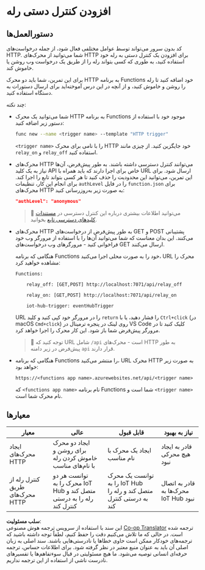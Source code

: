 <!--
CO_OP_TRANSLATOR_METADATA:
{
  "original_hash": "c24b6e4d90501c9199f2ceb6a648a337",
  "translation_date": "2025-08-25T21:34:18+00:00",
  "source_file": "2-farm/lessons/5-migrate-application-to-the-cloud/assignment.md",
  "language_code": "fa"
}
-->
# افزودن کنترل دستی رله

## دستورالعمل‌ها

کد بدون سرور می‌تواند توسط عوامل مختلفی فعال شود، از جمله درخواست‌های HTTP. شما می‌توانید از محرک‌های HTTP برای افزودن یک کنترل دستی به رله خود استفاده کنید، به طوری که کسی بتواند رله را از طریق یک درخواست وب روشن یا خاموش کند.

برای این تمرین، شما باید دو محرک HTTP به برنامه Functions خود اضافه کنید تا رله را روشن و خاموش کنید، و از آنچه در این درس آموخته‌اید برای ارسال دستورات به دستگاه استفاده کنید.

چند نکته:

* شما می‌توانید یک محرک HTTP به برنامه Functions موجود خود با استفاده از دستور زیر اضافه کنید:

    ```sh
    func new --name <trigger name> --template "HTTP trigger"
    ```

    `<trigger name>` را با نامی برای محرک HTTP خود جایگزین کنید. از چیزی مانند `relay_on` و `relay_off` استفاده کنید.

* محرک‌های HTTP می‌توانند کنترل دسترسی داشته باشند. به طور پیش‌فرض، آن‌ها نیاز به یک کلید API خاص برای اجرا دارند که باید همراه با URL ارسال شود. برای این تمرین، می‌توانید این محدودیت را حذف کنید تا هر کسی بتواند تابع را اجرا کند. برای انجام این کار، تنظیمات `authLevel` را در فایل `function.json` برای محرک‌های HTTP به صورت زیر به‌روزرسانی کنید:

    ```json
    "authLevel": "anonymous"
    ```

    > 💁 می‌توانید اطلاعات بیشتری درباره این کنترل دسترسی در [مستندات کلیدهای دسترسی تابع](https://docs.microsoft.com/azure/azure-functions/functions-bindings-http-webhook-trigger?WT.mc_id=academic-17441-jabenn#authorization-keys) بخوانید.

* محرک‌های HTTP به طور پیش‌فرض از درخواست‌های GET و POST پشتیبانی می‌کنند. این بدان معناست که شما می‌توانید آن‌ها را با استفاده از مرورگر وب خود فراخوانی کنید - مرورگرهای وب درخواست‌های GET ارسال می‌کنند.

    هنگامی که برنامه Functions خود را به صورت محلی اجرا می‌کنید، URL محرک را مشاهده خواهید کرد:

    ```output
    Functions:

        relay_off: [GET,POST] http://localhost:7071/api/relay_off

        relay_on: [GET,POST] http://localhost:7071/api/relay_on

        iot-hub-trigger: eventHubTrigger
    ```

    URL را در مرورگر خود کپی کنید و کلید `return` را فشار دهید، یا با `Ctrl+click` (در macOS `Cmd+click`) روی لینک در پنجره ترمینال در VS Code کلیک کنید تا در مرورگر پیش‌فرض شما باز شود. این کار محرک را اجرا خواهد کرد.

    > 💁 توجه کنید که URL شامل `/api` است - محرک‌های HTTP به طور پیش‌فرض در زیر دامنه `api` قرار دارند.

* هنگامی که برنامه Functions را منتشر می‌کنید، URL محرک HTTP به صورت زیر خواهد بود:

    `https://<functions app name>.azurewebsites.net/api/<trigger name>`

    که `<functions app name>` نام برنامه Functions شما است و `<trigger name>` نام محرک شما است.

## معیارها

| معیار | عالی | قابل قبول | نیاز به بهبود |
| ------ | ----- | ---------- | ------------- |
| ایجاد محرک‌های HTTP | ایجاد دو محرک برای روشن و خاموش کردن رله با نام‌های مناسب | ایجاد یک محرک با نام مناسب | قادر به ایجاد هیچ محرکی نبود |
| کنترل رله از طریق محرک‌های HTTP | توانست هر دو محرک را به IoT Hub متصل کند و رله را به درستی کنترل کند | توانست یک محرک را به IoT Hub متصل کند و رله را به درستی کنترل کند | قادر به اتصال محرک‌ها به IoT Hub نبود |

**سلب مسئولیت**:  
این سند با استفاده از سرویس ترجمه هوش مصنوعی [Co-op Translator](https://github.com/Azure/co-op-translator) ترجمه شده است. در حالی که ما تلاش می‌کنیم دقت را حفظ کنیم، لطفاً توجه داشته باشید که ترجمه‌های خودکار ممکن است حاوی خطاها یا نادرستی‌هایی باشند. سند اصلی به زبان اصلی آن باید به عنوان منبع معتبر در نظر گرفته شود. برای اطلاعات حساس، ترجمه حرفه‌ای انسانی توصیه می‌شود. ما هیچ مسئولیتی در قبال سوءتفاهم‌ها یا تفسیرهای نادرست ناشی از استفاده از این ترجمه نداریم.